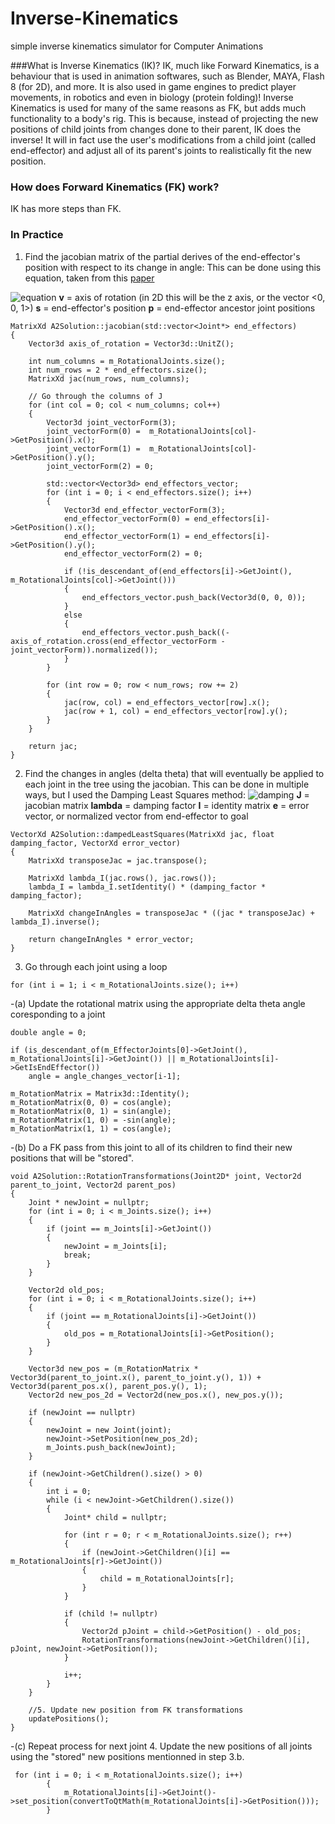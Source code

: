 # Inverse-Kinematics
simple inverse kinematics simulator for Computer Animations

###What is Inverse Kinematics (IK)?
IK, much like Forward Kinematics, is a behaviour that is used in animation softwares, such as Blender, MAYA, Flash 8 (for 2D), and more. It is also used in game engines to predict player movements, in robotics and even in biology (protein folding)! Inverse Kinematics is used for many of the same reasons as FK, but adds much functionality to a body's rig. This is because, instead of projecting the new positions of child joints from changes done to their parent, IK does the inverse! It will in fact use the user's modifications from a child joint (called end-effector) and adjust all of its parent's joints to realistically fit the new position.

### How does Forward Kinematics (FK) work?
IK has more steps than FK.

### In Practice
1. Find the jacobian matrix of the partial derives of the end-effector's position with respect to its change in angle:
This can be done using this equation, taken from this [paper](http://math.ucsd.edu/~sbuss/ResearchWeb/ikmethods/iksurvey.pdf)

![equation](Inverse-Kinematics/images/equation.jpg)
**v** = axis of rotation (in 2D this will be the z axis, or the vector <0, 0, 1>)
**s** = end-effector's position
**p** = end-effector ancestor joint positions
```
MatrixXd A2Solution::jacobian(std::vector<Joint*> end_effectors)
{
    Vector3d axis_of_rotation = Vector3d::UnitZ();

    int num_columns = m_RotationalJoints.size();
    int num_rows = 2 * end_effectors.size();
    MatrixXd jac(num_rows, num_columns);

    // Go through the columns of J
    for (int col = 0; col < num_columns; col++)
    {
        Vector3d joint_vectorForm(3);
        joint_vectorForm(0) =  m_RotationalJoints[col]->GetPosition().x();
        joint_vectorForm(1) =  m_RotationalJoints[col]->GetPosition().y();
        joint_vectorForm(2) = 0;

        std::vector<Vector3d> end_effectors_vector;
        for (int i = 0; i < end_effectors.size(); i++)
        {
            Vector3d end_effector_vectorForm(3);
            end_effector_vectorForm(0) = end_effectors[i]->GetPosition().x();
            end_effector_vectorForm(1) = end_effectors[i]->GetPosition().y();
            end_effector_vectorForm(2) = 0;

            if (!is_descendant_of(end_effectors[i]->GetJoint(), m_RotationalJoints[col]->GetJoint()))
            {
                end_effectors_vector.push_back(Vector3d(0, 0, 0));
            }
            else
            {
                end_effectors_vector.push_back((-axis_of_rotation.cross(end_effector_vectorForm - joint_vectorForm)).normalized());
            }
        }

        for (int row = 0; row < num_rows; row += 2)
        {
            jac(row, col) = end_effectors_vector[row].x();
            jac(row + 1, col) = end_effectors_vector[row].y();
        }
    }

    return jac;
}
```
2. Find the changes in angles (delta theta) that will eventually be applied to each joint in the tree using the jacobian.
This can be done in multiple ways, but I used the Damping Least Squares method:
![damping](Inverse-Kinematics/images/damping.jpg)
**J** = jacobian matrix
**lambda** = damping factor
**I** = identity matrix
**e** = error vector, or normalized vector from end-effector to goal

```
VectorXd A2Solution::dampedLeastSquares(MatrixXd jac, float damping_factor, VectorXd error_vector)
{
    MatrixXd transposeJac = jac.transpose();

    MatrixXd lambda_I(jac.rows(), jac.rows());
    lambda_I = lambda_I.setIdentity() * (damping_factor * damping_factor);

    MatrixXd changeInAngles = transposeJac * ((jac * transposeJac) + lambda_I).inverse();

    return changeInAngles * error_vector;
}
```
3. Go through each joint using a loop
```
for (int i = 1; i < m_RotationalJoints.size(); i++)
```
-(a) Update the rotational matrix using the appropriate delta theta angle coresponding to a joint
```
double angle = 0;

if (is_descendant_of(m_EffectorJoints[0]->GetJoint(), m_RotationalJoints[i]->GetJoint()) || m_RotationalJoints[i]->GetIsEndEffector())
    angle = angle_changes_vector[i-1];

m_RotationMatrix = Matrix3d::Identity();
m_RotationMatrix(0, 0) = cos(angle);
m_RotationMatrix(0, 1) = sin(angle);
m_RotationMatrix(1, 0) = -sin(angle);
m_RotationMatrix(1, 1) = cos(angle);
```
-(b) Do a FK pass from this joint to all of its children to find their new positions that will be "stored".
```
void A2Solution::RotationTransformations(Joint2D* joint, Vector2d parent_to_joint, Vector2d parent_pos)
{
    Joint * newJoint = nullptr;
    for (int i = 0; i < m_Joints.size(); i++)
    {
        if (joint == m_Joints[i]->GetJoint())
        {
            newJoint = m_Joints[i];
            break;
        }
    }

    Vector2d old_pos;
    for (int i = 0; i < m_RotationalJoints.size(); i++)
    {
        if (joint == m_RotationalJoints[i]->GetJoint())
        {
            old_pos = m_RotationalJoints[i]->GetPosition();
        }
    }

    Vector3d new_pos = (m_RotationMatrix * Vector3d(parent_to_joint.x(), parent_to_joint.y(), 1)) + Vector3d(parent_pos.x(), parent_pos.y(), 1);
    Vector2d new_pos_2d = Vector2d(new_pos.x(), new_pos.y());

    if (newJoint == nullptr)
    {
        newJoint = new Joint(joint);
        newJoint->SetPosition(new_pos_2d);
        m_Joints.push_back(newJoint);
    }

    if (newJoint->GetChildren().size() > 0)
    {
        int i = 0;
        while (i < newJoint->GetChildren().size())
        {
            Joint* child = nullptr;

            for (int r = 0; r < m_RotationalJoints.size(); r++)
            {
                if (newJoint->GetChildren()[i] == m_RotationalJoints[r]->GetJoint())
                {
                    child = m_RotationalJoints[r];
                }
            }

            if (child != nullptr)
            {
                Vector2d pJoint = child->GetPosition() - old_pos;
                RotationTransformations(newJoint->GetChildren()[i], pJoint, newJoint->GetPosition());
            }

            i++;
        }
    }

    //5. Update new position from FK transformations
    updatePositions();
}
```
-(c) Repeat process for next joint
4. Update the new positions of all joints using the "stored" new positions mentionned in step 3.b.
```
 for (int i = 0; i < m_RotationalJoints.size(); i++)
        {
            m_RotationalJoints[i]->GetJoint()->set_position(convertToQtMath(m_RotationalJoints[i]->GetPosition()));
        }
```

